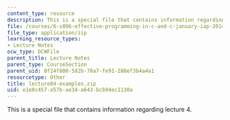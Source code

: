 ```yaml
---
content_type: resource
description: This is a special file that contains information regarding lecture 4.
file: /courses/6-s096-effective-programming-in-c-and-c-january-iap-2014/e1e8c457a57bae34a643bcb94ec1130a_lecture04-examples.zip
file_type: application/zip
learning_resource_types:
- Lecture Notes
ocw_type: OCWFile
parent_title: Lecture Notes
parent_type: CourseSection
parent_uid: 8f24f800-582b-70a7-fe91-288ef3b4a4a1
resourcetype: Other
title: lecture04-examples.zip
uid: e1e8c457-a57b-ae34-a643-bcb94ec1130a
---
```

This is a special file that contains information regarding lecture 4.

